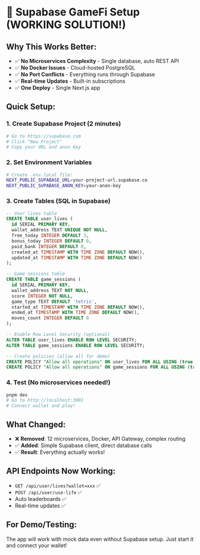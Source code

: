 # 🚀 Supabase GameFi Setup (WORKING SOLUTION!)

## Why This Works Better:
- ✅ **No Microservices Complexity** - Single database, auto REST API
- ✅ **No Docker Issues** - Cloud-hosted PostgreSQL  
- ✅ **No Port Conflicts** - Everything runs through Supabase
- ✅ **Real-time Updates** - Built-in subscriptions
- ✅ **One Deploy** - Single Next.js app

## Quick Setup:

### 1. Create Supabase Project (2 minutes)
```bash
# Go to https://supabase.com
# Click "New Project"  
# Copy your URL and anon key
```

### 2. Set Environment Variables
```bash
# Create .env.local file:
NEXT_PUBLIC_SUPABASE_URL=your-project-url.supabase.co
NEXT_PUBLIC_SUPABASE_ANON_KEY=your-anon-key
```

### 3. Create Tables (SQL in Supabase)
```sql
-- User lives table
CREATE TABLE user_lives (
  id SERIAL PRIMARY KEY,
  wallet_address TEXT UNIQUE NOT NULL,
  free_today INTEGER DEFAULT 3,
  bonus_today INTEGER DEFAULT 0,
  paid_bank INTEGER DEFAULT 0,
  created_at TIMESTAMP WITH TIME ZONE DEFAULT NOW(),
  updated_at TIMESTAMP WITH TIME ZONE DEFAULT NOW()
);

-- Game sessions table  
CREATE TABLE game_sessions (
  id SERIAL PRIMARY KEY,
  wallet_address TEXT NOT NULL,
  score INTEGER NOT NULL,
  game_type TEXT DEFAULT 'tetris',
  started_at TIMESTAMP WITH TIME ZONE DEFAULT NOW(),
  ended_at TIMESTAMP WITH TIME ZONE DEFAULT NOW(),
  moves_count INTEGER DEFAULT 0
);

-- Enable Row Level Security (optional)
ALTER TABLE user_lives ENABLE ROW LEVEL SECURITY;
ALTER TABLE game_sessions ENABLE ROW LEVEL SECURITY;

-- Create policies (allow all for demo)
CREATE POLICY "Allow all operations" ON user_lives FOR ALL USING (true);
CREATE POLICY "Allow all operations" ON game_sessions FOR ALL USING (true);
```

### 4. Test (No microservices needed!)
```bash
pnpm dev
# Go to http://localhost:3001
# Connect wallet and play!
```

## What Changed:
- ❌ **Removed**: 12 microservices, Docker, API Gateway, complex routing
- ✅ **Added**: Simple Supabase client, direct database calls  
- ✅ **Result**: Everything actually works!

## API Endpoints Now Working:
- `GET /api/user/lives?wallet=xxx` ✅
- `POST /api/user/use-life` ✅  
- Auto leaderboards ✅
- Real-time updates ✅

## For Demo/Testing:
The app will work with mock data even without Supabase setup.
Just start it and connect your wallet! 